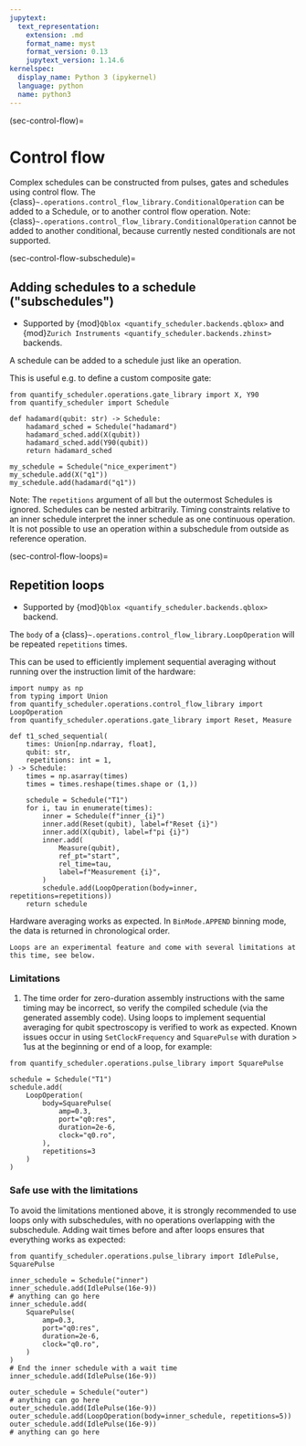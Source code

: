 ```yaml
---
jupytext:
  text_representation:
    extension: .md
    format_name: myst
    format_version: 0.13
    jupytext_version: 1.14.6
kernelspec:
  display_name: Python 3 (ipykernel)
  language: python
  name: python3
---
```


(sec-control-flow)=
# Control flow

Complex schedules can be constructed from pulses, gates and schedules using control flow. The {class}`~.operations.control_flow_library.ConditionalOperation` can be added to a Schedule, or to another control flow operation. Note: {class}`~.operations.control_flow_library.ConditionalOperation` cannot be added to another conditional, because currently nested conditionals are not supported.

(sec-control-flow-subschedule)=
## Adding schedules to a schedule ("subschedules")

- Supported by {mod}`Qblox <quantify_scheduler.backends.qblox>` and
  {mod}`Zurich Instruments <quantify_scheduler.backends.zhinst>` backends.

A schedule can be added to a schedule just like an operation.

This is useful e.g. to define a custom composite gate:
```{code-cell} ipython3
from quantify_scheduler.operations.gate_library import X, Y90
from quantify_scheduler import Schedule

def hadamard(qubit: str) -> Schedule:
    hadamard_sched = Schedule("hadamard")
    hadamard_sched.add(X(qubit))
    hadamard_sched.add(Y90(qubit))
    return hadamard_sched

my_schedule = Schedule("nice_experiment")
my_schedule.add(X("q1"))
my_schedule.add(hadamard("q1"))
```

Note: The `repetitions` argument of all but the outermost Schedules is ignored. Schedules can be nested arbitrarily. Timing constraints relative to an inner schedule interpret the inner schedule as one continuous operation. It is not possible to use an operation within a subschedule from outside as reference operation.

(sec-control-flow-loops)=
## Repetition loops

- Supported by {mod}`Qblox <quantify_scheduler.backends.qblox>` backend.

The `body` of a {class}`~.operations.control_flow_library.LoopOperation` will be repeated `repetitions` times.

This can be used to efficiently implement sequential averaging without running over the instruction limit of the hardware:
```{code-cell} ipython3
import numpy as np
from typing import Union
from quantify_scheduler.operations.control_flow_library import LoopOperation
from quantify_scheduler.operations.gate_library import Reset, Measure

def t1_sched_sequential(
    times: Union[np.ndarray, float],
    qubit: str,
    repetitions: int = 1,
) -> Schedule:
    times = np.asarray(times)
    times = times.reshape(times.shape or (1,))

    schedule = Schedule("T1")
    for i, tau in enumerate(times):
        inner = Schedule(f"inner_{i}")
        inner.add(Reset(qubit), label=f"Reset {i}")
        inner.add(X(qubit), label=f"pi {i}")
        inner.add(
            Measure(qubit),
            ref_pt="start",
            rel_time=tau,
            label=f"Measurement {i}",
        )
        schedule.add(LoopOperation(body=inner, repetitions=repetitions))
    return schedule
```
Hardware averaging works as expected. In `BinMode.APPEND` binning mode, the data is returned in chronological order.

```{note}
Loops are an experimental feature and come with several limitations at this time, see below.
```

### Limitations
1. The time order for zero-duration assembly instructions with the same timing may be incorrect, so verify the compiled schedule (via the generated assembly code). Using loops to implement sequential averaging for qubit spectroscopy is verified to work as expected. Known issues occur in using `SetClockFrequency` and `SquarePulse` with duration > 1us at the beginning or end of a loop, for example:
```{code-cell} ipython3
from quantify_scheduler.operations.pulse_library import SquarePulse

schedule = Schedule("T1")
schedule.add(
    LoopOperation(
        body=SquarePulse(
            amp=0.3,
            port="q0:res",
            duration=2e-6,
            clock="q0.ro",
        ),
        repetitions=3
    )
)
```
### Safe use with the limitations
To avoid the limitations mentioned above, it is strongly recommended to use loops only with subschedules, with no operations overlapping with the subschedule. Adding wait times before and after loops ensures that everything works as expected:
```{code-cell} ipython3
from quantify_scheduler.operations.pulse_library import IdlePulse, SquarePulse

inner_schedule = Schedule("inner")
inner_schedule.add(IdlePulse(16e-9))
# anything can go here
inner_schedule.add(
    SquarePulse(
        amp=0.3,
        port="q0:res",
        duration=2e-6,
        clock="q0.ro",
    )
)
# End the inner schedule with a wait time
inner_schedule.add(IdlePulse(16e-9))

outer_schedule = Schedule("outer")
# anything can go here
outer_schedule.add(IdlePulse(16e-9))
outer_schedule.add(LoopOperation(body=inner_schedule, repetitions=5))
outer_schedule.add(IdlePulse(16e-9))
# anything can go here
```

